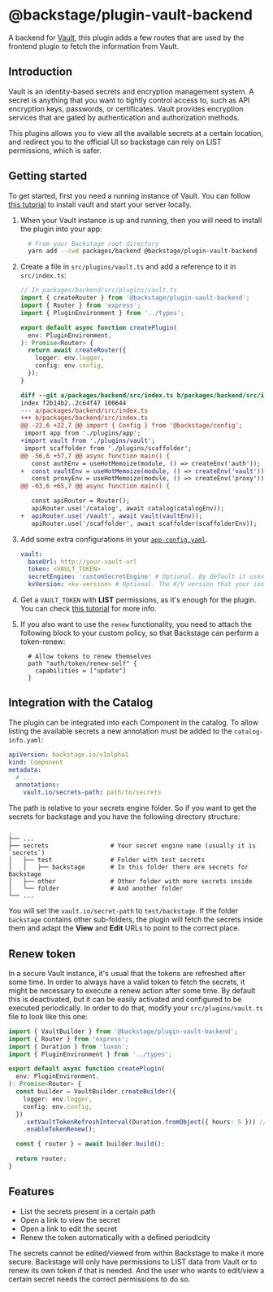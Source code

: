 # @backstage/plugin-vault-backend

A backend for [Vault](https://www.vaultproject.io/), this plugin adds a few routes that are used by the frontend plugin to fetch the information from Vault.

## Introduction

Vault is an identity-based secrets and encryption management system. A secret is anything that you want to tightly control access to, such as API encryption keys, passwords, or certificates. Vault provides encryption services that are gated by authentication and authorization methods.

This plugins allows you to view all the available secrets at a certain location, and redirect you to the official UI so backstage can rely on LIST permissions, which is safer.

## Getting started

To get started, first you need a running instance of Vault. You can follow [this tutorial](https://learn.hashicorp.com/tutorials/vault/getting-started-intro?in=vault/getting-started) to install vault and start your server locally.

1. When your Vault instance is up and running, then you will need to install the plugin into your app:

   ```bash
     # From your Backstage root directory
     yarn add --cwd packages/backend @backstage/plugin-vault-backend
   ```

2. Create a file in `src/plugins/vault.ts` and add a reference to it in `src/index.ts`:

   ```typescript
   // In packages/backend/src/plugins/vault.ts
   import { createRouter } from '@backstage/plugin-vault-backend';
   import { Router } from 'express';
   import { PluginEnvironment } from '../types';

   export default async function createPlugin(
     env: PluginEnvironment,
   ): Promise<Router> {
     return await createRouter({
       logger: env.logger,
       config: env.config,
     });
   }
   ```

   ```diff
   diff --git a/packages/backend/src/index.ts b/packages/backend/src/index.ts
   index f2b14b2..2c64f47 100644
   --- a/packages/backend/src/index.ts
   +++ b/packages/backend/src/index.ts
   @@ -22,6 +22,7 @@ import { Config } from '@backstage/config';
    import app from './plugins/app';
   +import vault from './plugins/vault';
    import scaffolder from './plugins/scaffolder';
   @@ -56,6 +57,7 @@ async function main() {
      const authEnv = useHotMemoize(module, () => createEnv('auth'));
   +  const vaultEnv = useHotMemoize(module, () => createEnv('vault'));
      const proxyEnv = useHotMemoize(module, () => createEnv('proxy'));
   @@ -63,6 +65,7 @@ async function main() {

      const apiRouter = Router();
      apiRouter.use('/catalog', await catalog(catalogEnv));
   +  apiRouter.use('/vault', await vault(vaultEnv));
      apiRouter.use('/scaffolder', await scaffolder(scaffolderEnv));
   ```

3. Add some extra configurations in your [`app-config.yaml`](https://github.com/backstage/backstage/blob/master/app-config.yaml).

   ```yaml
   vault:
     baseUrl: http://your-vault-url
     token: <VAULT_TOKEN>
     secretEngine: 'customSecretEngine' # Optional. By default it uses 'secrets'
     kvVersion: <kv-version> # Optional. The K/V version that your instance is using. The available options are '1' or '2'
   ```

4. Get a `VAULT_TOKEN` with **LIST** permissions, as it's enough for the plugin. You can check [this tutorial](https://learn.hashicorp.com/tutorials/vault/tokens) for more info.

5. If you also want to use the `renew` functionality, you need to attach the following block to your custom policy, so that Backstage can perform a token-renew:
   ```
     # Allow tokens to renew themselves
     path "auth/token/renew-self" {
       capabilities = ["update"]
     }
   ```

## Integration with the Catalog

The plugin can be integrated into each Component in the catalog. To allow listing the available secrets a new annotation must be added to the `catalog-info.yaml`:

```yaml
apiVersion: backstage.io/v1alpha1
kind: Component
metadata:
  # ...
  annotations:
    vault.io/secrets-path: path/to/secrets
```

The path is relative to your secrets engine folder. So if you want to get the secrets for backstage and you have the following directory structure:

    .
    ├── ...
    ├── secrets                 # Your secret engine name (usually it is `secrets`)
    │   ├── test                # Folder with test secrets
    │   │   ├── backstage       # In this folder there are secrets for Backstage
    │   ├── other               # Other folder with more secrets inside
    │   └── folder              # And another folder
    └── ...

You will set the `vault.io/secret-path` to `test/backstage`. If the folder `backstage` contains other sub-folders, the plugin will fetch the secrets inside them and adapt the **View** and **Edit** URLs to point to the correct place.

## Renew token

In a secure Vault instance, it's usual that the tokens are refreshed after some time. In order to always have a valid token to fetch the secrets, it might be necessary to execute a renew action after some time. By default this is deactivated, but it can be easily activated and configured to be executed periodically. In order to do that, modify your `src/plugins/vault.ts` file to look like this one:

```typescript
import { VaultBuilder } from '@backstage/plugin-vault-backend';
import { Router } from 'express';
import { Duration } from 'luxon';
import { PluginEnvironment } from '../types';

export default async function createPlugin(
  env: PluginEnvironment,
): Promise<Router> {
  const builder = VaultBuilder.createBuilder({
    logger: env.logger,
    config: env.config,
  })
    .setVaultTokenRefreshInterval(Duration.fromObject({ hours: 5 })) // Optional, by default it's executed every hour
    .enableTokenRenew();

  const { router } = await builder.build();

  return router;
}
```

## Features

- List the secrets present in a certain path
- Open a link to view the secret
- Open a link to edit the secret
- Renew the token automatically with a defined periodicity

The secrets cannot be edited/viewed from within Backstage to make it more secure. Backstage will only have permissions to LIST data from Vault or to renew its own token if that is needed. And the user who wants to edit/view a certain secret needs the correct permissions to do so.
